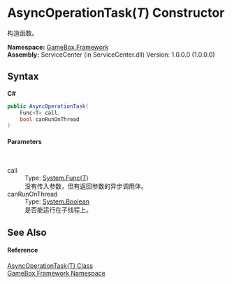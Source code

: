 # AsyncOperationTask(*T*) Constructor 
 

构造函数。

**Namespace:**&nbsp;<a href="a8957fe6-9cc0-3a6d-cd5c-a2a246efee1e">GameBox.Framework</a><br />**Assembly:**&nbsp;ServiceCenter (in ServiceCenter.dll) Version: 1.0.0.0 (1.0.0.0)

## Syntax

**C#**<br />
``` C#
public AsyncOperationTask(
	Func<T> call,
	bool canRunOnThread
)
```


#### Parameters
&nbsp;<dl><dt>call</dt><dd>Type: <a href="http://msdn2.microsoft.com/zh-cn/library/bb534960" target="_blank">System.Func</a>(<a href="427a98f7-55a9-8e74-2d47-813993cbe0a9">*T*</a>)<br />没有传入参数，但有返回参数的异步调用体。</dd><dt>canRunOnThread</dt><dd>Type: <a href="http://msdn2.microsoft.com/zh-cn/library/a28wyd50" target="_blank">System.Boolean</a><br />是否能运行在子线程上。</dd></dl>

## See Also


#### Reference
<a href="427a98f7-55a9-8e74-2d47-813993cbe0a9">AsyncOperationTask(T) Class</a><br /><a href="a8957fe6-9cc0-3a6d-cd5c-a2a246efee1e">GameBox.Framework Namespace</a><br />